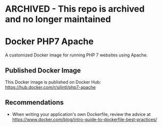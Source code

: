 # ARCHIVED - This repo is archived and no longer maintained #

# Docker PHP7 Apache #

A customized Docker image for running PHP 7 websites using Apache.

## Published Docker Image ##

This Docker image is published on Docker Hub:  
<https://hub.docker.com/r/silintl/php7-apache>

## Recommendations ##

- When writing your application's own Dockerfile, review the advice at
  <https://www.docker.com/blog/intro-guide-to-dockerfile-best-practices/>
